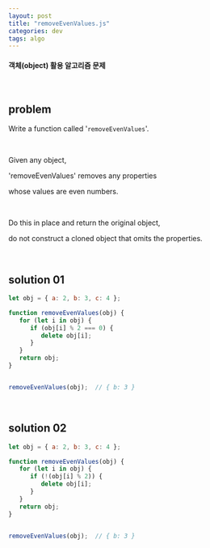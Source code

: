 ```yaml
---
layout: post
title: "removeEvenValues.js"
categories: dev
tags: algo
---
```


#### 객체(object) 활용 알고리즘 문제

<br>

## problem

Write a function called '`removeEvenValues`'.

<br>

Given any object,

'removeEvenValues' removes any properties

whose values are even numbers.

<br>

Do this in place and return the original object,

do not construct a cloned object that omits the properties.

<br>

## solution 01

```javascript
let obj = { a: 2, b: 3, c: 4 };

function removeEvenValues(obj) {
   for (let i in obj) {
      if (obj[i] % 2 === 0) {
         delete obj[i];
      }
   }
   return obj;
}


removeEvenValues(obj);	// { b: 3 }
```

<br>

## solution 02

```javascript
let obj = { a: 2, b: 3, c: 4 };

function removeEvenValues(obj) {
   for (let i in obj) {
      if (!(obj[i] % 2)) {
         delete obj[i];
      }
   }
   return obj;
}


removeEvenValues(obj);	// { b: 3 }
```

